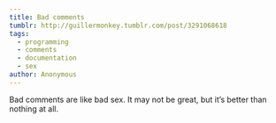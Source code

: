 ```yaml
---
title: Bad comments
tumblr: http://guillermonkey.tumblr.com/post/3291068618
tags:
  - programming
  - comments
  - documentation
  - sex
author: Anonymous
---
```


Bad comments are like bad sex. It may not be great, but it’s better than nothing at all.
